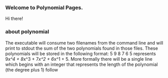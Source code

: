 ### Welcome to Polynomial Pages.
Hi there! 
### about polynomial
The executable will consume two filenames from the command line and will print to stdout the sum of the two polynomials found in those files. These polynomials will be stored in the following format: 5 9 8 7 6 5 represents 9*x^4 + 8*x^3 + 7*x^2 + 6*x^1 + 5. More formally there will be a single line which begins with an integer that represents the length of the polynomial (the degree plus 1) follow

